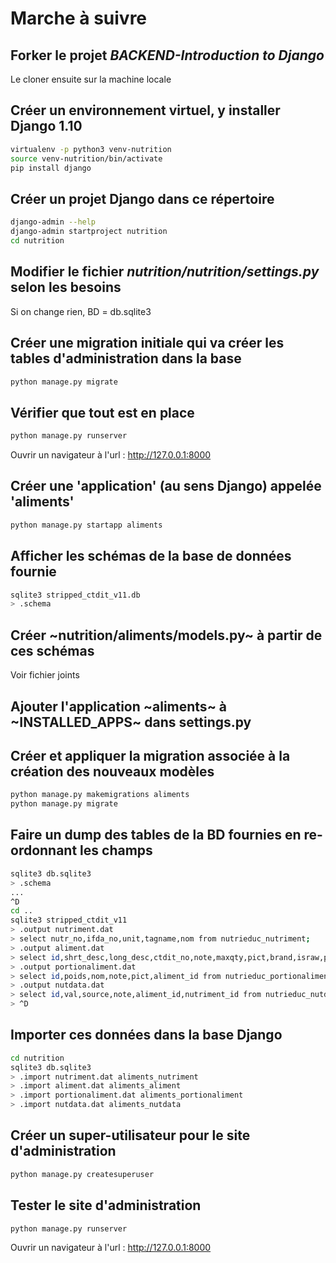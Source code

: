 # Marche à suivre

## Forker le projet *BACKEND-Introduction to Django*
Le cloner ensuite sur la machine locale

## Créer un environnement virtuel, y installer Django 1.10
```bash
virtualenv -p python3 venv-nutrition
source venv-nutrition/bin/activate
pip install django
```

## Créer un projet Django dans ce répertoire
```bash
django-admin --help
django-admin startproject nutrition
cd nutrition
```

## Modifier le fichier *nutrition/nutrition/settings.py* selon les besoins
Si on change rien, BD = db.sqlite3

## Créer une migration initiale qui va créer les tables d'administration dans la base
```bash
python manage.py migrate
```

## Vérifier que tout est en place
```bash
python manage.py runserver
```
Ouvrir un navigateur à l'url : http://127.0.0.1:8000


## Créer une 'application' (au sens Django) appelée 'aliments'
```bash
python manage.py startapp aliments
```

## Afficher les schémas de la base de données fournie
```bash
sqlite3 stripped_ctdit_v11.db
> .schema
```

## Créer ~nutrition/aliments/models.py~ à partir de ces schémas
Voir fichier joints

## Ajouter l'application ~aliments~ à ~INSTALLED_APPS~ dans settings.py

## Créer et appliquer la migration associée à la création des nouveaux modèles
```bash
python manage.py makemigrations aliments
python manage.py migrate
```

## Faire un dump des tables de la BD fournies en re-ordonnant les champs
```bash
sqlite3 db.sqlite3
> .schema
...
^D
cd ..
sqlite3 stripped_ctdit_v11
> .output nutriment.dat
> select nutr_no,ifda_no,unit,tagname,nom from nutrieduc_nutriment;
> .output aliment.dat
> select id,shrt_desc,long_desc,ctdit_no,note,maxqty,pict,brand,israw,packpict,keywords from nutrieduc_aliment;
> .output portionaliment.dat
> select id,poids,nom,note,pict,aliment_id from nutrieduc_portionaliment;
> .output nutdata.dat
> select id,val,source,note,aliment_id,nutriment_id from nutrieduc_nutdata;
> ^D
```

## Importer ces données dans la base Django
```bash
cd nutrition
sqlite3 db.sqlite3
> .import nutriment.dat aliments_nutriment
> .import aliment.dat aliments_aliment
> .import portionaliment.dat aliments_portionaliment
> .import nutdata.dat aliments_nutdata
```

## Créer un super-utilisateur pour le site d'administration
```bash
python manage.py createsuperuser
```


## Tester le site d'administration
```bash
python manage.py runserver
```
Ouvrir un navigateur à l'url : http://127.0.0.1:8000

